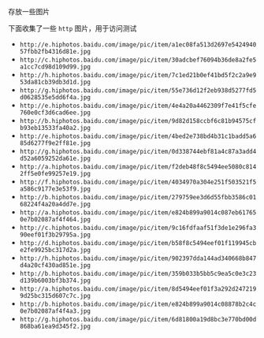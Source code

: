 存放一些图片


下面收集了一些 `http` 图片，用于访问测试

- `http://e.hiphotos.baidu.com/image/pic/item/a1ec08fa513d2697e542494057fbb2fb4316d81e.jpg`
- `http://c.hiphotos.baidu.com/image/pic/item/30adcbef76094b36de8a2fe5a1cc7cd98d109d99.jpg`
- `http://h.hiphotos.baidu.com/image/pic/item/7c1ed21b0ef41bd5f2c2a9e953da81cb39db3d1d.jpg`
- `http://g.hiphotos.baidu.com/image/pic/item/55e736d12f2eb938d5277fd5d0628535e5dd6f4a.jpg`
- `http://e.hiphotos.baidu.com/image/pic/item/4e4a20a4462309f7e41f5cfe760e0cf3d6cad6ee.jpg`
- `http://b.hiphotos.baidu.com/image/pic/item/9d82d158ccbf6c81b94575cfb93eb13533fa40a2.jpg`
- `http://e.hiphotos.baidu.com/image/pic/item/4bed2e738bd4b31c1badd5a685d6277f9e2ff81e.jpg`
- `http://g.hiphotos.baidu.com/image/pic/item/0d338744ebf81a4c87a3add4d52a6059252da61e.jpg`
- `http://a.hiphotos.baidu.com/image/pic/item/f2deb48f8c5494ee5080c8142ff5e0fe99257e19.jpg`
- `http://f.hiphotos.baidu.com/image/pic/item/4034970a304e251f503521f5a586c9177e3e53f9.jpg`
- `http://b.hiphotos.baidu.com/image/pic/item/279759ee3d6d55fbb3586c0168224f4a20a4dd7e.jpg`
- `http://a.hiphotos.baidu.com/image/pic/item/e824b899a9014c087eb617650e7b02087af4f464.jpg`
- `http://c.hiphotos.baidu.com/image/pic/item/9c16fdfaaf51f3de1e296fa390eef01f3b29795a.jpg`
- `http://d.hiphotos.baidu.com/image/pic/item/b58f8c5494eef01f119945cbe2fe9925bc317d2a.jpg`
- `http://h.hiphotos.baidu.com/image/pic/item/902397dda144ad340668b847d4a20cf430ad851e.jpg`
- `http://b.hiphotos.baidu.com/image/pic/item/359b033b5bb5c9ea5c0e3c23d139b6003bf3b374.jpg`
- `http://a.hiphotos.baidu.com/image/pic/item/8d5494eef01f3a292d2472199d25bc315d607c7c.jpg`
- `http://b.hiphotos.baidu.com/image/pic/item/e824b899a9014c08878b2c4c0e7b02087af4f4a3.jpg`
- `http://g.hiphotos.baidu.com/image/pic/item/6d81800a19d8bc3e770bd00d868ba61ea9d345f2.jpg`

